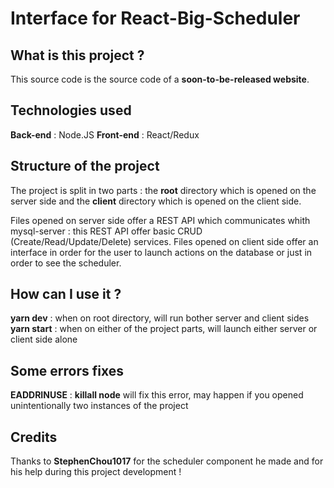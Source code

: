 # Interface for React-Big-Scheduler

## What is this project ?

This source code is the source code of a **soon-to-be-released website**.

## Technologies used

**Back-end** : Node.JS
**Front-end** : React/Redux

## Structure of the project

The project is split in two parts : the **root** directory which is opened on the server side and the **client** directory which is opened on the client side.

Files opened on server side offer a REST API which communicates whith mysql-server : this REST API offer basic CRUD (Create/Read/Update/Delete) services.
Files opened on client side offer an interface in order for the user to launch actions on the database or just in order to see the scheduler.

## How can I use it ?

**yarn dev** : when on root directory, will run bother server and client sides
**yarn start** : when on either of the project parts, will launch either server or client side alone

## Some errors fixes

**EADDRINUSE** : **killall node** will fix this error, may happen if you opened unintentionally two instances of the project

## Credits

Thanks to **StephenChou1017** for the scheduler component he made and for his help during this project development !